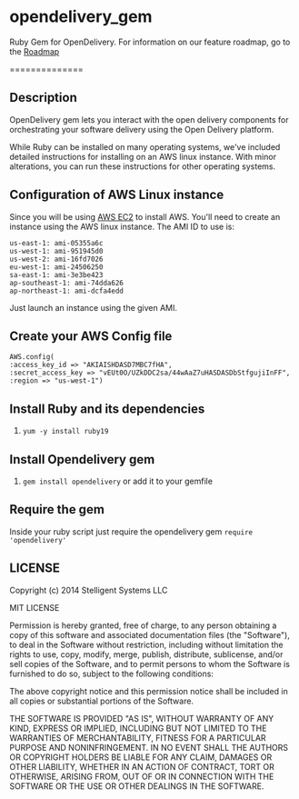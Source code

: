 opendelivery_gem
================



Ruby Gem for OpenDelivery. For information on our feature roadmap, go to the [Roadmap](https://github.com/stelligent/opendelivery_gem/blob/master/ROADMAP.md)

==============

## Description

OpenDelivery gem lets you interact with the open delivery components for orchestrating your software delivery using the Open Delivery platform.

While Ruby can be installed on many operating systems, we've included detailed instructions for installing on an AWS linux instance. With minor alterations, you can run these instructions for other operating systems.

## Configuration of AWS Linux instance

Since you will be using [AWS EC2](https://console.aws.amazon.com/ec2/) to install AWS. You'll need to create an instance using the AWS linux instance. The AMI ID to use is:

```
us-east-1: ami-05355a6c
us-west-1: ami-951945d0
us-west-2: ami-16fd7026
eu-west-1: ami-24506250
sa-east-1: ami-3e3be423
ap-southeast-1: ami-74dda626
ap-northeast-1: ami-dcfa4edd
```

Just launch an instance using the given AMI.

## Create your AWS Config file

```
AWS.config(
:access_key_id => "AKIAISHDASD7MBC7fHA",
:secret_access_key => "vEUt0O/UZkDDC2sa/44wAaZ7uHASDASDbStfgujiInFF",
:region => "us-west-1")
```

## Install Ruby and its dependencies

1. ```yum -y install ruby19```

## Install Opendelivery gem

1. ```gem install opendelivery```
or add it to your gemfile

## Require the gem
Inside your ruby script just require the opendelivery gem
```require 'opendelivery'```

## LICENSE

Copyright (c) 2014 Stelligent Systems LLC

MIT LICENSE

Permission is hereby granted, free of charge, to any person obtaining a copy
of this software and associated documentation files (the "Software"), to deal
in the Software without restriction, including without limitation the rights
to use, copy, modify, merge, publish, distribute, sublicense, and/or sell
copies of the Software, and to permit persons to whom the Software is
furnished to do so, subject to the following conditions:

The above copyright notice and this permission notice shall be included in
all copies or substantial portions of the Software.

THE SOFTWARE IS PROVIDED "AS IS", WITHOUT WARRANTY OF ANY KIND, EXPRESS OR
IMPLIED, INCLUDING BUT NOT LIMITED TO THE WARRANTIES OF MERCHANTABILITY,
FITNESS FOR A PARTICULAR PURPOSE AND NONINFRINGEMENT. IN NO EVENT SHALL THE
AUTHORS OR COPYRIGHT HOLDERS BE LIABLE FOR ANY CLAIM, DAMAGES OR OTHER
LIABILITY, WHETHER IN AN ACTION OF CONTRACT, TORT OR OTHERWISE, ARISING FROM,
OUT OF OR IN CONNECTION WITH THE SOFTWARE OR THE USE OR OTHER DEALINGS IN
THE SOFTWARE.
